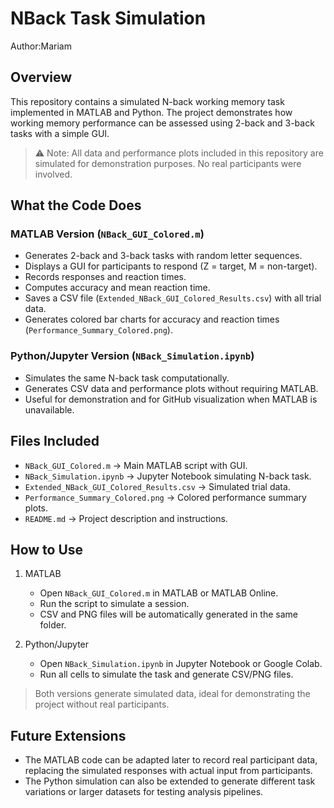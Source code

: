 # NBack Task Simulation

Author:Mariam

## Overview
This repository contains a simulated N-back working memory task implemented in MATLAB and Python. The project demonstrates how working memory performance can be assessed using 2-back and 3-back tasks with a simple GUI.

> ⚠️ Note: All data and performance plots included in this repository are simulated for demonstration purposes. No real participants were involved.

## What the Code Does

### MATLAB Version (`NBack_GUI_Colored.m`)
- Generates 2-back and 3-back tasks with random letter sequences.
- Displays a GUI for participants to respond (Z = target, M = non-target).
- Records responses and reaction times.
- Computes accuracy and mean reaction time.
- Saves a CSV file (`Extended_NBack_GUI_Colored_Results.csv`) with all trial data.
- Generates colored bar charts for accuracy and reaction times (`Performance_Summary_Colored.png`).

### Python/Jupyter Version (`NBack_Simulation.ipynb`)
- Simulates the same N-back task computationally.
- Generates CSV data and performance plots without requiring MATLAB.
- Useful for demonstration and for GitHub visualization when MATLAB is unavailable.

## Files Included

- `NBack_GUI_Colored.m` → Main MATLAB script with GUI.
- `NBack_Simulation.ipynb` → Jupyter Notebook simulating N-back task.
- `Extended_NBack_GUI_Colored_Results.csv` → Simulated trial data.
- `Performance_Summary_Colored.png` → Colored performance summary plots.
- `README.md` → Project description and instructions.

## How to Use

1. MATLAB 
   - Open `NBack_GUI_Colored.m` in MATLAB or MATLAB Online.  
   - Run the script to simulate a session.  
   - CSV and PNG files will be automatically generated in the same folder.

2. Python/Jupyter  
   - Open `NBack_Simulation.ipynb` in Jupyter Notebook or Google Colab.  
   - Run all cells to simulate the task and generate CSV/PNG files.

> Both versions generate simulated data, ideal for demonstrating the project without real participants.

## Future Extensions
- The MATLAB code can be adapted later to record real participant data, replacing the simulated responses with actual input from participants.  
- The Python simulation can also be extended to generate different task variations or larger datasets for testing analysis pipelines.


